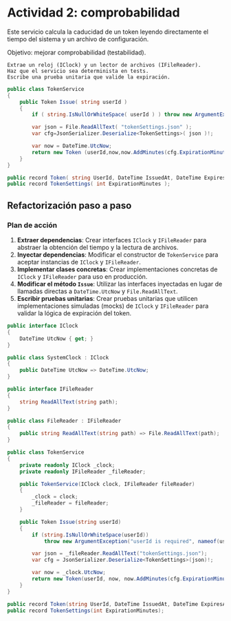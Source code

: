 # Actividad 2: comprobabilidad

Este servicio calcula la caducidad de un token leyendo directamente el tiempo del sistema y un
archivo de configuración.

Objetivo: mejorar comprobabilidad (testabilidad).

    Extrae un reloj (IClock) y un lector de archivos (IFileReader).
    Haz que el servicio sea determinista en tests.
    Escribe una prueba unitaria que valide la expiración.

```csharp
public class TokenService
{
    public Token Issue( string userId )
    {
        if ( string.IsNullOrWhiteSpace( userId ) ) throw new ArgumentException( "userId is required", nameof( userId ) );

        var json = File.ReadAllText( "tokenSettings.json" );
        var cfg=JsonSerializer.Deserialize<TokenSettings>( json )!;

        var now = DateTime.UtcNow;
        return new Token (userId,now,now.AddMinutes(cfg.ExpirationMinutes));
    }
}

public record Token( string UserId, DateTime IssuedAt, DateTime ExpiresAt );
public record TokenSettings( int ExpirationMinutes );
```

## Refactorización paso a paso

### Plan de acción

1. **Extraer dependencias**: Crear interfaces `IClock` y `IFileReader` para abstraer la obtención del tiempo y la lectura de archivos.
2. **Inyectar dependencias**: Modificar el constructor de `TokenService` para aceptar instancias de `IClock` y `IFileReader`.
3. **Implementar clases concretas**: Crear implementaciones concretas de `IClock` y `IFileReader` para uso en producción.
4. **Modificar el método `Issue`**: Utilizar las interfaces inyectadas en lugar de llamadas directas a `DateTime.UtcNow` y `File.ReadAllText`.
5. **Escribir pruebas unitarias**: Crear pruebas unitarias que utilicen implementaciones simuladas (mocks) de `IClock` y `IFileReader` para validar la lógica de expiración del token.

```csharp
public interface IClock
{
    DateTime UtcNow { get; }
}

public class SystemClock : IClock
{
    public DateTime UtcNow => DateTime.UtcNow;
}

public interface IFileReader
{
    string ReadAllText(string path);
}

public class FileReader : IFileReader
{
    public string ReadAllText(string path) => File.ReadAllText(path);
}

public class TokenService
{
    private readonly IClock _clock;
    private readonly IFileReader _fileReader;

    public TokenService(IClock clock, IFileReader fileReader)
    {
        _clock = clock;
        _fileReader = fileReader;
    }

    public Token Issue(string userId)
    {
        if (string.IsNullOrWhiteSpace(userId))
            throw new ArgumentException("userId is required", nameof(userId));

        var json = _fileReader.ReadAllText("tokenSettings.json");
        var cfg = JsonSerializer.Deserialize<TokenSettings>(json)!;

        var now = _clock.UtcNow;
        return new Token(userId, now, now.AddMinutes(cfg.ExpirationMinutes));
    }
}

public record Token(string UserId, DateTime IssuedAt, DateTime ExpiresAt);
public record TokenSettings(int ExpirationMinutes);
```
